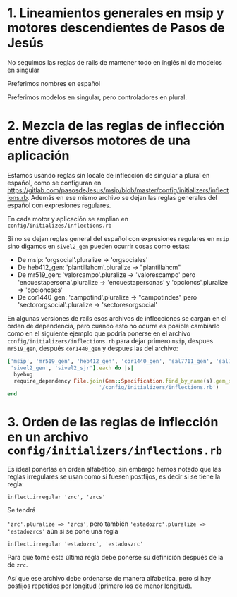 
# 1. Lineamientos generales en msip y motores descendientes de Pasos de Jesús

No seguimos las reglas de rails de mantener todo en inglés ni de
modelos en singular
 
Preferimos nombres en español

Preferimos modelos en singular, pero controladores en plural.

# 2. Mezcla de las reglas de inflección entre diversos motores de una aplicación

Estamos usando reglas sin locale de inflección de singular a plural
en español, como se configuran en 
<https://gitlab.com/pasosdeJesus/msip/blob/master/config/initializers/inflections.rb>.
Además en ese mismo archivo se dejan las reglas generales del español con expresiones 
regulares.

En cada motor y aplicación se amplian en `config/initializes/inflections.rb`

Si no se dejan reglas general del español con expresiones regulares en `msip` sino digamos en 
`sivel2_gen` pueden ocurrir cosas como estas:
* De msip:  'orgsocial'.pluralize -> 'orgsociales'
* De heb412_gen: 'plantillahcm'.pluralize -> "plantillahcm"
* De mr519_gen: 'valorcampo'.pluralize -> 'valorescampo' pero 
  'encuestapersona'.pluralize -> 'encuestapersonas' y 
  'opcioncs'.pluralize => 'opcioncses'
* De cor1440_gen: 'campotind'.pluralize -> "campotindes" pero 
 'sectororgsocial'.pluralize -> 'sectoresorgsocial'

En algunas versiones de rails esos archivos de inflecciones se
cargan en el orden de dependencia, pero cuando esto no ocurre 
es posible cambiarlo como en el siguiente ejemplo que podría ponerse
en el archivo `config/initializers/inflections.rb`  para dejar 
primero `msip`, despues `mr519_gen`, después `cor1440_gen` y despues 
las del archivo:

```rb
['msip', 'mr519_gen', 'heb412_gen', 'cor1440_gen', 'sal7711_gen', 'sal7711_web',
 'sivel2_gen', 'sivel2_sjr'].each do |s|
  byebug
  require_dependency File.join(Gem::Specification.find_by_name(s).gem_dir,
                             '/config/initializers/inflections.rb')
end
```


# 3. Orden de las reglas de inflección en un archivo `config/initializers/inflections.rb`

Es ideal ponerlas en orden alfabético, sin embargo hemos notado que las 
reglas irregulares se usan como si fuesen postfijos, es decir si se tiene 
la regla:
```
inflect.irregular 'zrc', 'zrcs'
```

Se tendrá

 `'zrc'.pluralize => 'zrcs'`, pero también `'estadozrc'.pluralize => 'estadozrcs'` 
 aún si se pone una regla 
```
inflect.irregular 'estadozrc', 'estadoszrc'
```

Para que tome esta última regla debe ponerse su definición después de la de `zrc`.

Así que ese archivo debe ordenarse de manera alfabetica, pero si hay 
posfijos repetidos por longitud (primero los de menor longitud).
